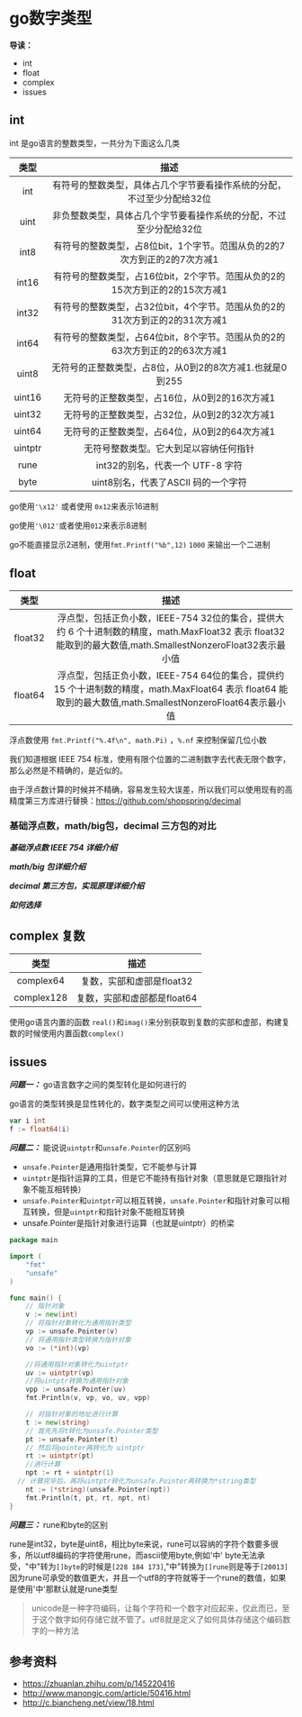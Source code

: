 # go数字类型
**导读：**
- int
- float
- complex
- issues

## int

int 是go语言的整数类型，一共分为下面这么几类

|类型|描述|
|:---:|:---:|
|int|有符号的整数类型，具体占几个字节要看操作系统的分配，不过至少分配给32位|
|uint|非负整数类型，具体占几个字节要看操作系统的分配，不过至少分配给32位|
|int8|有符号的整数类型，占8位bit，1个字节。范围从负的2的7次方到正的2的7次方减1|
|int16|有符号的整数类型，占16位bit，2个字节。范围从负的2的15次方到正的2的15次方减1|
|int32|有符号的整数类型，占32位bit，4个字节。范围从负的2的31次方到正的2的31次方减1|
|int64|有符号的整数类型，占64位bit，8个字节。范围从负的2的63次方到正的2的63次方减1|
|uint8|无符号的正整数类型，占8位，从0到2的8次方减1.也就是0到255|
|uint16|无符号的正整数类型，占16位，从0到2的16次方减1|
|uint32|无符号的正整数类型，占32位，从0到2的32次方减1|
|uint64|无符号的正整数类型，占64位，从0到2的64次方减1|
|uintptr|无符号整数类型。它大到足以容纳任何指针|
|rune|int32的别名，代表一个 UTF-8 字符|
|byte|uint8别名，代表了ASCII 码的一个字符|

go使用`'\x12'` 或者使用 `0x12`来表示16进制

go使用`'\012'`或者使用`012`来表示8进制

go不能直接显示2进制，使用`fmt.Printf("%b",12)` `1000` 来输出一个二进制
## float
|类型|描述|
|:---:|:---:|
|float32|浮点型，包括正负小数，IEEE-754 32位的集合，提供大约 6 个十进制数的精度，math.MaxFloat32 表示 float32 能取到的最大数值,math.SmallestNonzeroFloat32表示最小值|
|float64|浮点型，包括正负小数，IEEE-754 64位的集合，提供约 15 个十进制数的精度，math.MaxFloat64 表示 float64 能取到的最大数值,math.SmallestNonzeroFloat64表示最小值|

浮点数使用 `fmt.Printf("%.4f\n", math.Pi)` ，`%.nf` 来控制保留几位小数

我们知道根据 IEEE 754 标准，使用有限个位置的二进制数字去代表无限个数字，那么必然是不精确的，是近似的。

由于浮点数计算的时候并不精确，容易发生较大误差，所以我们可以使用现有的高精度第三方库进行替换：https://github.com/shopspring/decimal

### 基础浮点数，math/big包，decimal 三方包的对比

***基础浮点数 IEEE 754 详细介绍***

***math/big 包详细介绍***

***decimal 第三方包，实现原理详细介绍***

***如何选择***

## complex 复数
|类型|描述|
|:---:|:---:|
|complex64|复数，实部和虚部是float32|
|complex128|复数，实部和虚部都是float64|

使用go语言内置的函数 `real()`和`imag()`来分别获取到复数的实部和虚部，构建复数的时候使用内置函数`complex()`
## issues
***问题一：*** go语言数字之间的类型转化是如何进行的

go语言的类型转换是显性转化的，数字类型之间可以使用这种方法
```go
var i int
f := float64(i)
```
***问题二：*** 能说说`uintptr`和`unsafe.Pointer`的区别吗

- `unsafe.Pointer`是通用指针类型，它不能参与计算
- `uintptr`是指针运算的工具，但是它不能持有指针对象（意思就是它跟指针对象不能互相转换）
- `unsafe.Pointer`和`uintptr`可以相互转换，`unsafe.Pointer`和指针对象可以相互转换，但是`uintptr`和指针对象不能相互转换
- unsafe.Pointer是指针对象进行运算（也就是uintptr）的桥梁

```go
package main

import (
	"fmt"
	"unsafe"
)

func main() {
	// 指针对象
	v := new(int)
	// 将指针对象转化为通用指针类型
	vp := unsafe.Pointer(v)
	// 将通用指针类型转换为指针对象
	vo := (*int)(vp)

	//将通用指针对象转化为uintptr
	uv := uintptr(vp)
	//将uintptr转换为通用指针对象
	vpp := unsafe.Pointer(uv)
	fmt.Println(v, vp, vo, uv, vpp)

	// 对指针对象的地址进行计算
	t := new(string)
	// 首先先将t转化为unsafe.Pointer类型
	pt := unsafe.Pointer(t)
	// 然后将pointer再转化为 uintptr
	rt := uintptr(pt)
	//进行计算
	npt := rt + uintptr(1)
  // 计算完毕后，再将uintptr转化为unsafe.Pointer再转换为*string类型
	nt := (*string)(unsafe.Pointer(npt))
	fmt.Println(t, pt, rt, npt, nt)
}

```

***问题三：*** rune和byte的区别

rune是int32，byte是uint8，相比byte来说，rune可以容纳的字符个数要多很多，所以utf8编码的字符使用rune，而ascii使用byte,例如'中' byte无法承受，"中"转为`[]byte`的时候是`[228 184 173]`,"中"转换为`[]rune`则是等于`[20013]`因为rune可承受的数值更大，并且一个utf8的字符就等于一个rune的数值，如果是使用'中'那默认就是rune类型

> unicode是一种字符编码，让每个字符和一个数字对应起来，仅此而已，至于这个数字如何存储它就不管了。utf8就是定义了如何具体存储这个编码数字的一种方法

## 参考资料
- https://zhuanlan.zhihu.com/p/145220416
- http://www.manongjc.com/article/50416.html
- http://c.biancheng.net/view/18.html
